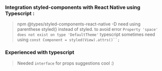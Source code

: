 ### Integration styled-components with React Native using Typescript :

> npm @types/styled-components-react-native -D
> need using parenthese styled(<Component>) instead of styled.<Component> to avoid error `Property 'space' does not exist on type 'DefaultTheme'` typescript
> sometimes need using ` const Component = styled(View).attrs()``; `

### Experienced with typescript

> Needed `interface` for props suggestions cool :)
